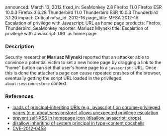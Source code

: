 announced: March 13, 2012
fixed_in: SeaMonkey 2.8
          Firefox 11.0
          Firefox ESR 10.0.3
          Firefox 3.6.28
          Thunderbird 11.0
          Thunderbird ESR 10.0.3
          Thunderbird 3.1.20
impact: Critical
mfsa_id: 2012-16
page_title: MFSA 2012-16: Escalation of privilege with Javascript: URL as home page
products: Firefox, Thunderbird, SeaMonkey
reporter: Mariusz Mlynski
title: Escalation of privilege with Javascript: URL as home page

<h3>Description</h3>

<p>Security researcher <strong>Mariusz Mlynski</strong> reported that an
attacker able to convince a potential victim to set a new home page by dragging
a link to the "home" button can set that user's home page to a
<code>javascript:</code> URL. Once this is done the attacker's page can cause
repeated crashes of the browser, eventually getting the script URL loaded in the
privileged <code>about:sessionrestore</code> context.</p>

<h3>References</h3>

<ul>
  <li><a href="https://bugzilla.mozilla.org/show_bug.cgi?id=719994">
      loads of principal-inheriting URIs (e.g. javascript:) on chrome-privileged
pages (e.g. about:sessionstore) allows unexpected privilege escalation</a></li>
  <li><a href="https://bugzilla.mozilla.org/show_bug.cgi?id=718203">
      prevent self-XSS in homepage icon (disallow javascript: drops)</a></li>
  <li><a href="https://bugzilla.mozilla.org/show_bug.cgi?id=723808">
      disallow inheriting of system principal in type=content docshells</a></li>
  <li><a href="http://cve.mitre.org/cgi-bin/cvename.cgi?name=CVE-2012-0458" class="ex-ref">CVE-2012-0458</a></li>
</ul>


